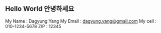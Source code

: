 Hello World
안녕하세요
------------------------------
My Name : Dagyung Yang
My Email : dagyung.yang@gmail.com
My cell : 010-1234-5678
ZIP : 12345